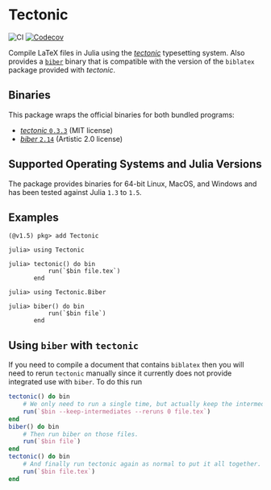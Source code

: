 # Tectonic

![CI](https://github.com/MichaelHatherly/Tectonic.jl/workflows/CI/badge.svg)
[![Codecov](https://codecov.io/gh/MichaelHatherly/Tectonic.jl/branch/master/graph/badge.svg)](https://codecov.io/gh/MichaelHatherly/Tectonic.jl)

Compile LaTeX files in Julia using the [*tectonic*][tectonic] typesetting
system. Also provides a [`biber`][biber] binary that is compatible with the
version of the `biblatex` package provided with *tectonic*.

## Binaries

This package wraps the official binaries for both bundled programs:

  - [*tectonic* `0.3.3`][tectonic-binaries] (MIT license)
  - [*biber* `2.14`][biber-binaries] (Artistic 2.0 license)

## Supported Operating Systems and Julia Versions

The package provides binaries for 64-bit Linux, MacOS, and Windows and has been
tested against Julia `1.3` to `1.5`.

## Examples

```
(@v1.5) pkg> add Tectonic

julia> using Tectonic

julia> tectonic() do bin
           run(`$bin file.tex`)
       end

julia> using Tectonic.Biber

julia> biber() do bin
           run(`$bin file`)
       end
```

## Using `biber` with `tectonic`

If you need to compile a document that contains `biblatex` then you will need
to rerun `tectonic` manually since it currently does not provide integrated use
with `biber`. To do this run

```julia
tectonic() do bin
    # We only need to run a single time, but actually keep the intermediate files.
    run(`$bin --keep-intermediates --reruns 0 file.tex`)
end
biber() do bin
    # Then run biber on those files.
    run(`$bin file`)
end
tectonic() do bin
    # And finally run tectonic again as normal to put it all together.
    run(`$bin file.tex`)
end
```

[tectonic]: https://github.com/tectonic-typesetting/tectonic
[tectonic-binaries]: https://github.com/tectonic-typesetting/tectonic/releases

[biber]: https://github.com/plk/biber
[biber-binaries]: https://sourceforge.net/projects/biblatex-biber/files/biblatex-biber/
